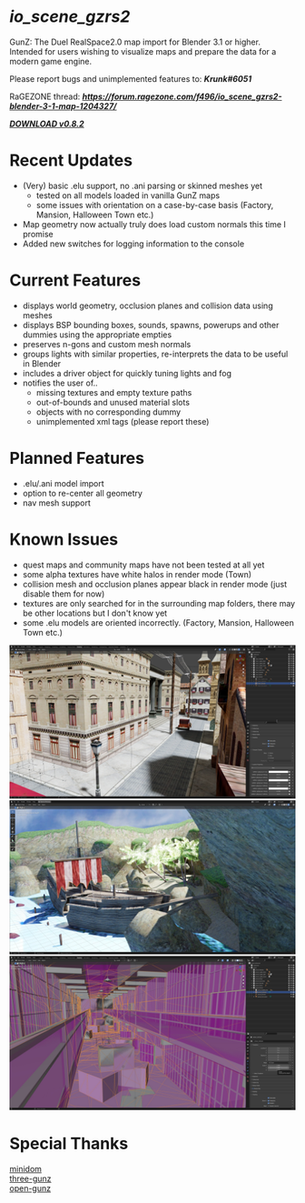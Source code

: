 # ***io_scene_gzrs2***

GunZ: The Duel RealSpace2.0 map import for Blender 3.1 or higher.  
Intended for users wishing to visualize maps and prepare the data for a modern game engine.

Please report bugs and unimplemented features to: ***Krunk#6051***

RaGEZONE thread: ***https://forum.ragezone.com/f496/io_scene_gzrs2-blender-3-1-map-1204327/***

[***DOWNLOAD v0.8.2***](https://github.com/Krunklehorn/io-scene-gzrs2/releases/download/v0.8.2/io_scene_gzrs2_v0.8.2.zip)


# Recent Updates

* (Very) basic .elu support, no .ani parsing or skinned meshes yet
  * tested on all models loaded in vanilla GunZ maps
  * some issues with orientation on a case-by-case basis (Factory, Mansion, Halloween Town etc.)
* Map geometry now actually truly does load custom normals this time I promise
* Added new switches for logging information to the console


# Current Features

* displays world geometry, occlusion planes and collision data using meshes
* displays BSP bounding boxes, sounds, spawns, powerups and other dummies using the appropriate empties
* preserves n-gons and custom mesh normals
* groups lights with similar properties, re-interprets the data to be useful in Blender
* includes a driver object for quickly tuning lights and fog
* notifies the user of..
  * missing textures and empty texture paths
  * out-of-bounds and unused material slots
  * objects with no corresponding dummy
  * unimplemented xml tags (please report these)


# Planned Features

* .elu/.ani model import
* option to re-center all geometry
* nav mesh support


# Known Issues

* quest maps and community maps have not been tested at all yet
* some alpha textures have white halos in render mode (Town)
* collision mesh and occlusion planes appear black in render mode (just disable them for now)
* textures are only searched for in the surrounding map folders, there may be other locations but I don't know yet
* some .elu models are oriented incorrectly. (Factory, Mansion, Halloween Town etc.)


![Preview](meta/preview_220327_1.jpg)
![Preview](meta/preview_220420.jpg)
![Preview](meta/preview_220327_3.jpg)


# Special Thanks

[minidom](https://github.com/python/cpython/blob/3.10/Lib/xml/dom/minidom.py)  
[three-gunz](https://github.com/LostMyCode/three-gunz)  
[open-gunz](https://github.com/open-gunz/ogz-source)  

